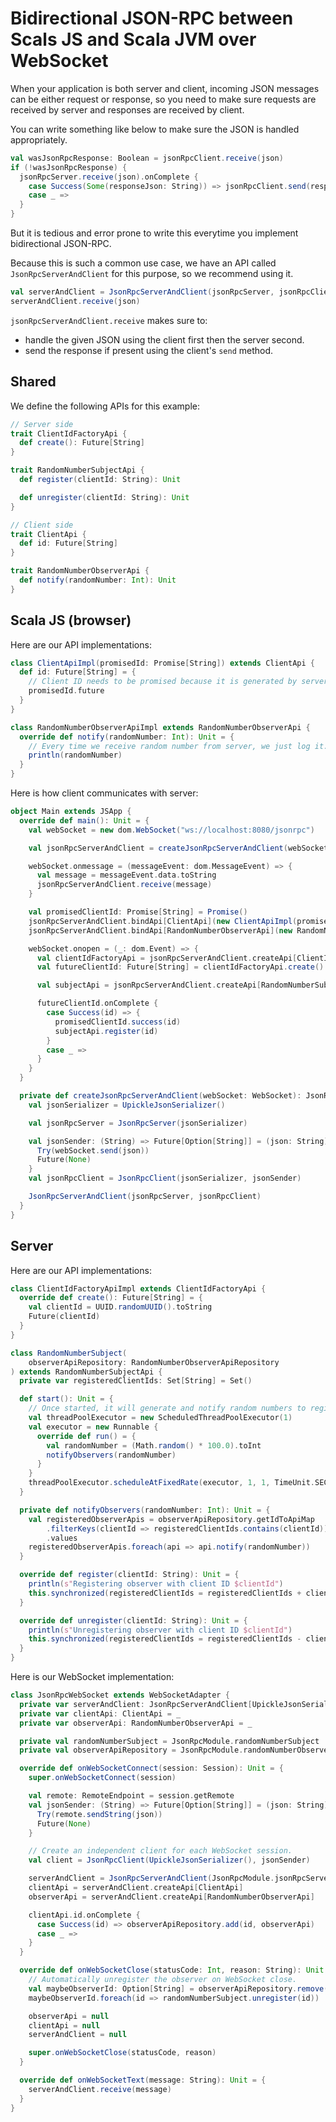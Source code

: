 # Bidirectional JSON-RPC between Scals JS and Scala JVM over WebSocket

When your application is both server and client, incoming JSON messages can be either request or response, so you need to make sure requests are received by server and responses are received by client.

You can write something like below to make sure the JSON is handled appropriately.

```scala
val wasJsonRpcResponse: Boolean = jsonRpcClient.receive(json)
if (!wasJsonRpcResponse) {
  jsonRpcServer.receive(json).onComplete {
    case Success(Some(responseJson: String)) => jsonRpcClient.send(responseJson)
    case _ =>
  }
}
```

But it is tedious and error prone to write this everytime you implement bidirectional JSON-RPC.

Because this is such a common use case, we have an API called `JsonRpcServerAndClient` for this purpose, so we recommend using it.

```scala
val serverAndClient = JsonRpcServerAndClient(jsonRpcServer, jsonRpcClient)
serverAndClient.receive(json)
```

`jsonRpcServerAndClient.receive` makes sure to:

- handle the given JSON using the client first then the server second.
- send the response if present using the client's `send` method.

## Shared

We define the following APIs for this example:

```scala
// Server side
trait ClientIdFactoryApi {
  def create(): Future[String]
}

trait RandomNumberSubjectApi {
  def register(clientId: String): Unit

  def unregister(clientId: String): Unit
}

// Client side
trait ClientApi {
  def id: Future[String]
}

trait RandomNumberObserverApi {
  def notify(randomNumber: Int): Unit
}
```

## Scala JS (browser)

Here are our API implementations:

```scala
class ClientApiImpl(promisedId: Promise[String]) extends ClientApi {
  def id: Future[String] = {
    // Client ID needs to be promised because it is generated by server.
    promisedId.future
  }
}

class RandomNumberObserverApiImpl extends RandomNumberObserverApi {
  override def notify(randomNumber: Int): Unit = {
    // Every time we receive random number from server, we just log it.
    println(randomNumber)
  }
}
```

Here is how client communicates with server:

```scala
object Main extends JSApp {
  override def main(): Unit = {
    val webSocket = new dom.WebSocket("ws://localhost:8080/jsonrpc")

    val jsonRpcServerAndClient = createJsonRpcServerAndClient(webSocket)

    webSocket.onmessage = (messageEvent: dom.MessageEvent) => {
      val message = messageEvent.data.toString
      jsonRpcServerAndClient.receive(message)
    }

    val promisedClientId: Promise[String] = Promise()
    jsonRpcServerAndClient.bindApi[ClientApi](new ClientApiImpl(promisedClientId))
    jsonRpcServerAndClient.bindApi[RandomNumberObserverApi](new RandomNumberObserverApiImpl)

    webSocket.onopen = (_: dom.Event) => {
      val clientIdFactoryApi = jsonRpcServerAndClient.createApi[ClientIdFactoryApi]
      val futureClientId: Future[String] = clientIdFactoryApi.create() // Wait until connection is open to use client APIs

      val subjectApi = jsonRpcServerAndClient.createApi[RandomNumberSubjectApi]

      futureClientId.onComplete {
        case Success(id) => {
          promisedClientId.success(id)
          subjectApi.register(id)
        }
        case _ =>
      }
    }
  }

  private def createJsonRpcServerAndClient(webSocket: WebSocket): JsonRpcServerAndClient[UpickleJsonSerializer] = {
    val jsonSerializer = UpickleJsonSerializer()

    val jsonRpcServer = JsonRpcServer(jsonSerializer)

    val jsonSender: (String) => Future[Option[String]] = (json: String) => {
      Try(webSocket.send(json))
      Future(None)
    }
    val jsonRpcClient = JsonRpcClient(jsonSerializer, jsonSender)

    JsonRpcServerAndClient(jsonRpcServer, jsonRpcClient)
  }
}
```

## Server

Here are our API implementations:

```scala
class ClientIdFactoryApiImpl extends ClientIdFactoryApi {
  override def create(): Future[String] = {
    val clientId = UUID.randomUUID().toString
    Future(clientId)
  }
}

class RandomNumberSubject(
    observerApiRepository: RandomNumberObserverApiRepository
) extends RandomNumberSubjectApi {
  private var registeredClientIds: Set[String] = Set()

  def start(): Unit = {
    // Once started, it will generate and notify random numbers to registered observers every second.
    val threadPoolExecutor = new ScheduledThreadPoolExecutor(1)
    val executor = new Runnable {
      override def run() = {
        val randomNumber = (Math.random() * 100.0).toInt
        notifyObservers(randomNumber)
      }
    }
    threadPoolExecutor.scheduleAtFixedRate(executor, 1, 1, TimeUnit.SECONDS)
  }

  private def notifyObservers(randomNumber: Int): Unit = {
    val registeredObserverApis = observerApiRepository.getIdToApiMap
        .filterKeys(clientId => registeredClientIds.contains(clientId))
        .values
    registeredObserverApis.foreach(api => api.notify(randomNumber))
  }

  override def register(clientId: String): Unit = {
    println(s"Registering observer with client ID $clientId")
    this.synchronized(registeredClientIds = registeredClientIds + clientId)
  }

  override def unregister(clientId: String): Unit = {
    println(s"Unregistering observer with client ID $clientId")
    this.synchronized(registeredClientIds = registeredClientIds - clientId)
  }
}
```

Here is our WebSocket implementation:

```scala
class JsonRpcWebSocket extends WebSocketAdapter {
  private var serverAndClient: JsonRpcServerAndClient[UpickleJsonSerializer] = _
  private var clientApi: ClientApi = _
  private var observerApi: RandomNumberObserverApi = _

  private val randomNumberSubject = JsonRpcModule.randomNumberSubject
  private val observerApiRepository = JsonRpcModule.randomNumberObserverApiRepository

  override def onWebSocketConnect(session: Session): Unit = {
    super.onWebSocketConnect(session)

    val remote: RemoteEndpoint = session.getRemote
    val jsonSender: (String) => Future[Option[String]] = (json: String) => {
      Try(remote.sendString(json))
      Future(None)
    }

    // Create an independent client for each WebSocket session.
    val client = JsonRpcClient(UpickleJsonSerializer(), jsonSender)

    serverAndClient = JsonRpcServerAndClient(JsonRpcModule.jsonRpcServer, client)
    clientApi = serverAndClient.createApi[ClientApi]
    observerApi = serverAndClient.createApi[RandomNumberObserverApi]

    clientApi.id.onComplete {
      case Success(id) => observerApiRepository.add(id, observerApi)
      case _ =>
    }
  }

  override def onWebSocketClose(statusCode: Int, reason: String): Unit = {
    // Automatically unregister the observer on WebSocket close.
    val maybeObserverId: Option[String] = observerApiRepository.remove(observerApi)
    maybeObserverId.foreach(id => randomNumberSubject.unregister(id))

    observerApi = null
    clientApi = null
    serverAndClient = null

    super.onWebSocketClose(statusCode, reason)
  }

  override def onWebSocketText(message: String): Unit = {
    serverAndClient.receive(message)
  }
}
```

